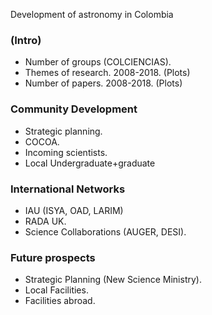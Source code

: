 Development of astronomy in Colombia

### (Intro)

* Number of groups (COLCIENCIAS).
* Themes of research. 2008-2018. (Plots)
* Number of papers. 2008-2018. (Plots)

### Community Development

* Strategic planning.
* COCOA.
* Incoming scientists.
* Local Undergraduate+graduate 

### International Networks

* IAU (ISYA, OAD, LARIM)
* RADA UK.
* Science Collaborations (AUGER, DESI).

### Future prospects

* Strategic Planning (New Science Ministry).
* Local Facilities.
* Facilities abroad.



